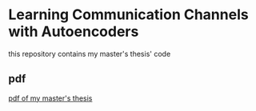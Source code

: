 # Learning Communication Channels with Autoencoders
this repository contains my master's thesis' code

## pdf
[pdf of my master's thesis](thesis.pdf)

<!-- ## acknowledgements
## introduction
## main results
## conclusion -->